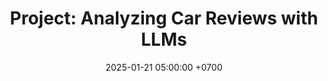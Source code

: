 ---
layout: post
title: "Project: Analyzing Car Reviews with LLMs"
date: 2025-01-21 05:00:00 +0700
categories: developing large language models
---